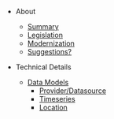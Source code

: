 - About

  - [Summary](/README?id=summary)
  - [Legislation](legislation.md)
  - [Modernization](modernization.md)
  - [Suggestions?](/suggestions.md)

- Technical Details
  - [Data Models](models/summary.md)
    - [Provider/Datasource](models/provider.md)
    - [Timeseries](models/timeseries.md)
    - [Location](models/location.md)
